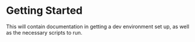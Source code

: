 # Getting Started

This will contain documentation in getting a dev environment set up, as well as the necessary scripts to run.

